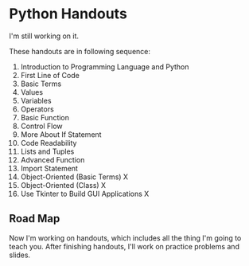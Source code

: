 # Python Handouts

I'm still working on it.

These handouts are in following sequence:

1. Introduction to Programming Language and Python
2. First Line of Code
3. Basic Terms
4. Values
5. Variables
6. Operators
7. Basic Function
8. Control Flow
9. More About If Statement
10. Code Readability
11. Lists and Tuples
12. Advanced Function
13. Import Statement
14. Object-Oriented (Basic Terms) X
15. Object-Oriented (Class) X
16. Use Tkinter to Build GUI Applications X

## Road Map

Now I'm working on handouts, which includes all the thing I'm going to teach you. After finishing handouts, I'll work on practice problems and slides.